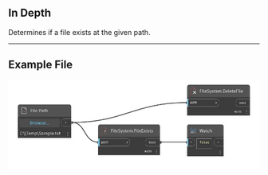 ## In Depth
Determines if a file exists at the given path.
___
## Example File

![FileExists](./DSCore.IO.FileSystem.FileExists_img.jpg)

